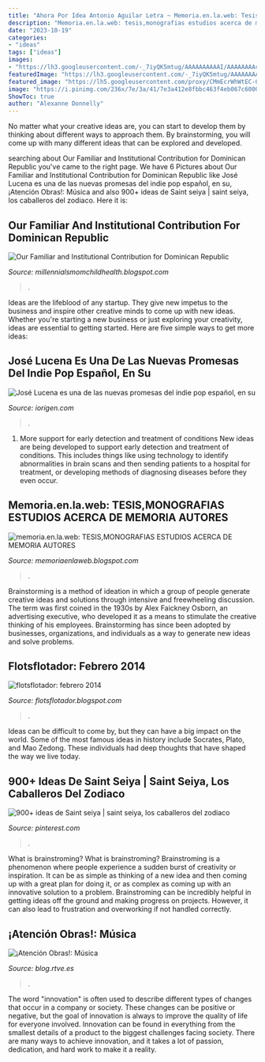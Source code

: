 ```yaml
---
title: "Ahora Por Idea Antonio Aguilar Letra ~ Memoria.en.la.web: Tesis,monografias Estudios Acerca De Memoria Autores"
description: "Memoria.en.la.web: tesis,monografias estudios acerca de memoria autores"
date: "2023-10-19"
categories:
- "ideas"
tags: ["ideas"]
images:
- "https://lh3.googleusercontent.com/-_7iyQK5mtug/AAAAAAAAAAI/AAAAAAAAcXU/gx6KJa1UdMY/s35-c/photo.jpg"
featuredImage: "https://lh3.googleusercontent.com/-_7iyQK5mtug/AAAAAAAAAAI/AAAAAAAAcXU/gx6KJa1UdMY/s35-c/photo.jpg"
featured_image: "https://lh5.googleusercontent.com/proxy/CMmEcrWhWtEC-03Qy58hGdbkq6WDTVMxnZy5l9MZiYCRLOD2aPc3K3Pn5cMjRxBKsFIBjgHVmi41UbgrbKAKz1jntFc=w1200-h630-n-k-no-nu"
image: "https://i.pinimg.com/236x/7e/3a/41/7e3a412e8fbbc463f4eb067c6000acb8.jpg"
ShowToc: true
author: "Alexanne Donnelly"
---
```



No matter what your creative ideas are, you can start to develop them by thinking about different ways to approach them. By brainstorming, you will come up with many different ideas that can be explored and developed.

	

		
searching about Our Familiar and Institutional Contribution for Dominican Republic you've came to the right page. We have 6 Pictures about Our Familiar and Institutional Contribution for Dominican Republic like José Lucena es una de las nuevas promesas del indie pop español, en su, ¡Atención Obras!: Música and also 900+ ideas de Saint seiya | saint seiya, los caballeros del zodiaco. Here it is:
		
    
## Our Familiar And Institutional Contribution For Dominican Republic

<img loading=lazy src="https://lh5.googleusercontent.com/proxy/CMmEcrWhWtEC-03Qy58hGdbkq6WDTVMxnZy5l9MZiYCRLOD2aPc3K3Pn5cMjRxBKsFIBjgHVmi41UbgrbKAKz1jntFc=w1200-h630-n-k-no-nu" onerror="this.onerror=null;this.src='https://tse3.mm.bing.net/th?id=OIP.SqwgxbhfPKkYyYGz16kLyQHaFj&amp;pid=15.1';" alt="Our Familiar and Institutional Contribution for Dominican Republic">

_Source: millennialsmomchildhealth.blogspot.com_

>. 

	

Ideas are the lifeblood of any startup. They give new impetus to the business and inspire other creative minds to come up with new ideas. Whether you're starting a new business or just exploring your creativity, ideas are essential to getting started. Here are five simple ways to get more ideas: 

    
## José Lucena Es Una De Las Nuevas Promesas Del Indie Pop Español, En Su

<img loading=lazy src="https://iorigen.com/wp-content/uploads/2013/06/9989_01-300x188.jpg" onerror="this.onerror=null;this.src='https://tse2.mm.bing.net/th?id=OIP.02NJbCHrsn0FeNXBaoR0DAAAAA&amp;pid=15.1';" alt="José Lucena es una de las nuevas promesas del indie pop español, en su">

_Source: iorigen.com_

>. 

	

1) More support for early detection and treatment of conditions
New ideas are being developed to support early detection and treatment of conditions. This includes things like using technology to identify abnormalities in brain scans and then sending patients to a hospital for treatment, or developing methods of diagnosing diseases before they even occur.

    
## Memoria.en.la.web: TESIS,MONOGRAFIAS ESTUDIOS ACERCA DE MEMORIA AUTORES

<img loading=lazy src="https://lh3.googleusercontent.com/-_7iyQK5mtug/AAAAAAAAAAI/AAAAAAAAcXU/gx6KJa1UdMY/s35-c/photo.jpg" onerror="this.onerror=null;this.src='https://tse4.mm.bing.net/th?id=OIP.-65w7YV0s02TovkCq83xewAAAA&amp;pid=15.1';" alt="memoria.en.la.web: TESIS,MONOGRAFIAS ESTUDIOS ACERCA DE MEMORIA AUTORES">

_Source: memoriaenlaweb.blogspot.com_

>. 

	

Brainstorming is a method of ideation in which a group of people generate creative ideas and solutions through intensive and freewheeling discussion. The term was first coined in the 1930s by Alex Faickney Osborn, an advertising executive, who developed it as a means to stimulate the creative thinking of his employees. Brainstorming has since been adopted by businesses, organizations, and individuals as a way to generate new ideas and solve problems.

    
## Flotsflotador: Febrero 2014

<img loading=lazy src="https://2.bp.blogspot.com/-JCEuaATd_nM/UxEinQNdW4I/AAAAAAAADrM/2BJVCnip4Wg/s1600/VAPOR.png" onerror="this.onerror=null;this.src='https://tse2.mm.bing.net/th?id=OIP.rEFsAjKuZmKY510LSxzOuQHaJV&amp;pid=15.1';" alt="flotsflotador: febrero 2014">

_Source: flotsflotador.blogspot.com_

>. 

	

Ideas can be difficult to come by, but they can have a big impact on the world. Some of the most famous ideas in history include Socrates, Plato, and Mao Zedong. These individuals had deep thoughts that have shaped the way we live today.

    
## 900+ Ideas De Saint Seiya | Saint Seiya, Los Caballeros Del Zodiaco

<img loading=lazy src="https://i.pinimg.com/236x/7e/3a/41/7e3a412e8fbbc463f4eb067c6000acb8.jpg" onerror="this.onerror=null;this.src='https://tse2.mm.bing.net/th?id=OIP.HzvfjSCYnAfuWApe6wdlXgAAAA&amp;pid=15.1';" alt="900+ ideas de Saint seiya | saint seiya, los caballeros del zodiaco">

_Source: pinterest.com_

>. 

	

What is brainstroming?
What is brainstroming? Brainstroming is a phenomenon where people experience a sudden burst of creativity or inspiration. It can be as simple as thinking of a new idea and then coming up with a great plan for doing it, or as complex as coming up with an innovative solution to a problem. Brainstroming can be incredibly helpful in getting ideas off the ground and making progress on projects. However, it can also lead to frustration and overworking if not handled correctly.

    
## ¡Atención Obras!: Música

<img loading=lazy src="https://blog.rtve.es/.a/6a014e6089cbd5970c0191041867d0970c-800wi" onerror="this.onerror=null;this.src='https://tse2.mm.bing.net/th?id=OIP.G7gBO_9fYGrq7oVUsY8jtwHaDj&amp;pid=15.1';" alt="¡Atención Obras!: Música">

_Source: blog.rtve.es_

>. 

	

The word "innovation" is often used to describe different types of changes that occur in a company or society. These changes can be positive or negative, but the goal of innovation is always to improve the quality of life for everyone involved. Innovation can be found in everything from the smallest details of a product to the biggest challenges facing society. There are many ways to achieve innovation, and it takes a lot of passion, dedication, and hard work to make it a reality.

